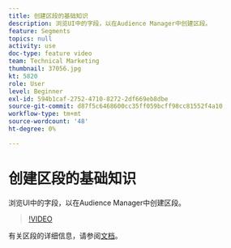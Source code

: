 ```yaml
---
title: 创建区段的基础知识
description: 浏览UI中的字段，以在Audience Manager中创建区段。
feature: Segments
topics: null
activity: use
doc-type: feature video
team: Technical Marketing
thumbnail: 37056.jpg
kt: 5820
role: User
level: Beginner
exl-id: 594b1caf-2752-4710-8272-2df669eb8dbe
source-git-commit: d87f5c6468600cc35ff059bcff98cc81552f4a10
workflow-type: tm+mt
source-wordcount: '48'
ht-degree: 0%

---
```


# 创建区段的基础知识

浏览UI中的字段，以在Audience Manager中创建区段。

>[!VIDEO](https://video.tv.adobe.com/v/326728/?quality=12&learn=on&captions=chi_hans)

有关区段的详细信息，请参阅[文档](https://experienceleague.adobe.com/docs/audience-manager/user-guide/features/segments/segments-purpose.html?lang=zh-Hans)。
